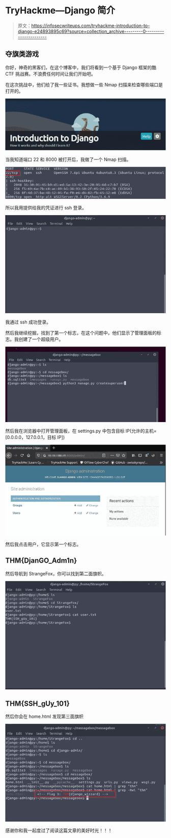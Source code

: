 # TryHackme—Django 简介

> 原文：<https://infosecwriteups.com/tryhackme-introduction-to-django-e24893895c69?source=collection_archive---------0----------------------->

## 夺旗类游戏

你好，神奇的黑客们，在这个博客中，我们将看到一个基于 Django 框架的酷 CTF 挑战赛。不浪费任何时间让我们开始吧。

在这次挑战中，他们给了我一些证书。我想做一些 Nmap 扫描来检查哪些端口是打开的。

![](img/b3df25727852d46cdde198dc4b5e9d65.png)

当我知道端口 22 和 8000 被打开后，我做了一个 Nmap 扫描。

![](img/eb219819c8ac065b5b290397ac676052.png)

所以我用提供给我的凭证进行 ssh 登录。

![](img/7ccf625da0b567a39d9af09ba15ac75c.png)

我通过 ssh 成功登录。

然后我继续挖掘，找到了第一个标志，在这个问题中，他们显示了管理面板的标志。我创建了一个超级用户。

![](img/84e13635494805ecf24607717427fcb5.png)

然后我在浏览器中打开管理面板，在 settings.py 中包含目标 IP(允许的主机=[0.0.0.0，127.0.0.1，目标 IP])

![](img/1800176f9c737342b5300db59e70af21.png)

然后我点击用户，它显示第一个标志。

## THM{DjanGO_Adm1n}

然后导航到 StrangeFox，你可以找到第二面旗帜。

![](img/de852c0691ea5103ae1115e840507baf.png)

## THM{SSH_gUy_101}

然后你会在 home.html 发现第三面旗帜

![](img/375c0c7f3dad078ef6cf1572c0cb1bd3.png)

感谢你和我一起度过了阅读这篇文章的美好时光！！！